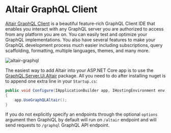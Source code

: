 # Altair GraphQL Client

[Altair GraphQL Client](https://altair.sirmuel.design/) is a beautiful feature-rich GraphQL Client IDE that enables you interact with any GraphQL server you are authorized to access from any platform you are on.
You can easily test and optimize your GraphQL implementations. You also have several features to make your GraphQL development process much easier including subscriptions, query scaffolding, formatting, multiple languages, themes, and many more.

![altair-graphql](https://i.imgur.com/h63OBPA.png)

The easiest way to add Altair into your ASP.NET Core app is to use the [GraphQL.Server.Ui.Altair](https://www.nuget.org/packages/GraphQL.Server.Ui.Altair) package.
All you need to do after installing nuget is to append one extra line in your `Startup.cs`:
```c#
public void Configure(IApplicationBuilder app, IHostingEnvironment env)
{
    app.UseGraphQLAltair();
}
```
If you do not explicitly specify an endpoints through the optional `options` argument then
GraphiQL by default will run on `/altair` endpoint and will send requests to `/graphql`
GraphQL API endpoint.
